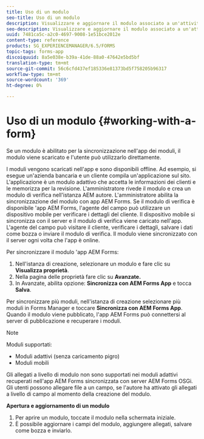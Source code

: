 ```yaml
---
title: Uso di un modulo
seo-title: Uso di un modulo
description: Visualizzare e aggiornare il modulo associato a un'attività o a un punto iniziale nell'app  AEM Forms
seo-description: Visualizzare e aggiornare il modulo associato a un'attività o a un punto iniziale nell'app  AEM Forms
uuid: 7481ca5c-a2c0-4697-9008-1e51bce2012e
content-type: reference
products: SG_EXPERIENCEMANAGER/6.5/FORMS
topic-tags: forms-app
discoiquuid: 8a5e038e-b39a-41de-88a0-47642e5bd5bf
translation-type: tm+mt
source-git-commit: 56c6cfd437ef185336e81373bd5f758205b96317
workflow-type: tm+mt
source-wordcount: '369'
ht-degree: 0%

---
```



# Uso di un modulo {#working-with-a-form}

Se un modulo è abilitato per la sincronizzazione nell&#39;app dei moduli, il modulo viene scaricato e l&#39;utente può utilizzarlo direttamente.

I moduli vengono scaricati nell&#39;app e sono disponibili offline. Ad esempio, si esegue un&#39;azienda bancaria e un cliente compila un&#39;applicazione sul sito. L&#39;applicazione è un modulo adattivo che accetta le informazioni dei clienti e le memorizza per la revisione. L&#39;amministratore rivede il modulo e crea un modulo di verifica nell&#39;istanza AEM autore. L&#39;amministratore abilita la sincronizzazione del modulo con  app AEM Forms. Se il modulo di verifica è disponibile &#39;app AEM Forms, l&#39;agente del campo può utilizzare un dispositivo mobile per verificare i dettagli del cliente. Il dispositivo mobile si sincronizza con il server e il modulo di verifica viene caricato nell&#39;app. L&#39;agente del campo può visitare il cliente, verificare i dettagli, salvare i dati come bozza o inviare il modulo di verifica. Il modulo viene sincronizzato con il server ogni volta che l&#39;app è online.

Per sincronizzare il modulo &#39;app AEM Forms:

1. Nell&#39;istanza di creazione, selezionare un modulo e fare clic su **Visualizza proprietà**.
1. Nella pagina delle proprietà fare clic su **Avanzate.**
1. In Avanzate, abilita opzione: **Sincronizza con  AEM Forms App** e tocca **Salva**.

Per sincronizzare più moduli, nell&#39;istanza di creazione selezionare più moduli in Forms Manager e toccare **Sincronizza con  AEM Forms App**. Quando il modulo viene pubblicato, l&#39;app AEM Forms  può connettersi al server di pubblicazione e recuperare i moduli.

>[!NOTE]
>
>Moduli supportati:
>
>* Moduli adattivi (senza caricamento pigro)
>* Moduli mobili

>
>
Gli allegati a livello di modulo non sono supportati nei moduli adattivi recuperati nell&#39;app AEM Forms  sincronizzata con  server AEM Forms OSGi. Gli utenti possono allegare file a un campo, se l&#39;autore ha attivato gli allegati a livello di campo al momento della creazione del modulo.

**Apertura e aggiornamento di un modulo**

1. Per aprire un modulo, toccate il modulo nella schermata iniziale.
1. È possibile aggiornare i campi del modulo, aggiungere allegati, salvare come bozza e inviarlo.
